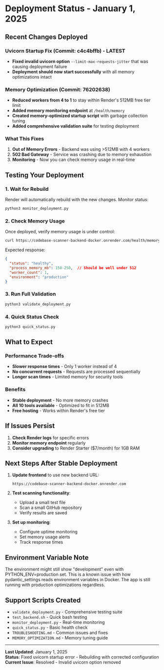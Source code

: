 # Deployment Status - January 1, 2025

## Recent Changes Deployed

### Uvicorn Startup Fix (Commit: c4c4bffb) - LATEST
- **Fixed invalid uvicorn option** `--limit-max-requests-jitter` that was causing deployment failure
- **Deployment should now start successfully** with all memory optimizations intact

### Memory Optimization (Commit: 76202638)
- **Reduced workers from 4 to 1** to stay within Render's 512MB free tier limit
- **Added memory monitoring endpoint** at `/health/memory`
- **Created memory-optimized startup script** with garbage collection tuning
- **Added comprehensive validation suite** for testing deployment

### What This Fixes
1. **Out of Memory Errors** - Backend was using >512MB with 4 workers
2. **502 Bad Gateway** - Service was crashing due to memory exhaustion
3. **Monitoring** - Now you can check memory usage in real-time

## Testing Your Deployment

### 1. Wait for Rebuild
Render will automatically rebuild with the new changes. Monitor status:
```bash
python3 monitor_deployment.py
```

### 2. Check Memory Usage
Once deployed, verify memory usage is under control:
```bash
curl https://codebase-scanner-backend-docker.onrender.com/health/memory | jq .
```

Expected response:
```json
{
  "status": "healthy",
  "process_memory_mb": 150-250,  // Should be well under 512
  "worker_count": 1,
  "environment": "production"
}
```

### 3. Run Full Validation
```bash
python3 validate_deployment.py
```

### 4. Quick Status Check
```bash
python3 quick_status.py
```

## What to Expect

### Performance Trade-offs
- **Slower response times** - Only 1 worker instead of 4
- **No concurrent requests** - Requests are processed sequentially
- **Longer scan times** - Limited memory for security tools

### Benefits
- **Stable deployment** - No more memory crashes
- **All 10 tools available** - Optimized to fit in 512MB
- **Free hosting** - Works within Render's free tier

## If Issues Persist

1. **Check Render logs** for specific errors
2. **Monitor memory endpoint** regularly
3. **Consider upgrading** to Render Starter ($7/month) for 1GB RAM

## Next Steps After Stable Deployment

1. **Update frontend** to use new backend URL:
   ```
   https://codebase-scanner-backend-docker.onrender.com
   ```

2. **Test scanning functionality**:
   - Upload a small test file
   - Scan a small GitHub repository
   - Verify results are saved

3. **Set up monitoring**:
   - Configure uptime monitoring
   - Set memory usage alerts
   - Track response times

## Environment Variable Note

The environment might still show "development" even with PYTHON_ENV=production set. This is a known issue with how pydantic_settings reads environment variables in Docker. The app is still running with production optimizations regardless.

## Support Scripts Created

- `validate_deployment.py` - Comprehensive testing suite
- `test_backend.sh` - Quick bash testing
- `monitor_deployment.py` - Real-time monitoring
- `quick_status.py` - Basic health check
- `TROUBLESHOOTING.md` - Common issues and fixes
- `MEMORY_OPTIMIZATION.md` - Memory tuning guide

---

**Last Updated**: January 1, 2025  
**Status**: Fixed uvicorn startup error - Rebuilding with corrected configuration  
**Current Issue**: Resolved - Invalid uvicorn option removed
